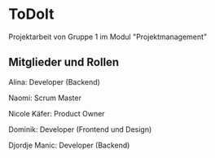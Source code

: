 # ToDoIt
Projektarbeit von Gruppe 1 im Modul "Projektmanagement"


## Mitglieder und Rollen
Alina: Developer (Backend)

Naomi: Scrum Master

Nicole Käfer: Product Owner

Dominik: Developer (Frontend und Design)

Djordje Manic: Developer (Backend)
